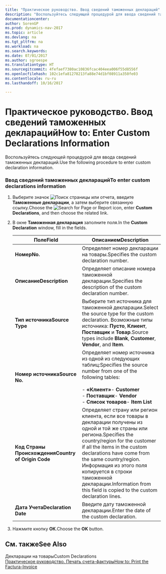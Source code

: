 ```yaml
---
title: "Практическое руководство. Ввод сведений таможенных деклараций"
description: "Воспользуйтесь следующей процедурой для ввода сведений таможенных деклараций."
documentationcenter: 
author: SorenGP
ms.prod: dynamics-nav-2017
ms.topic: article
ms.devlang: na
ms.tgt_pltfrm: na
ms.workload: na
ms.search.keywords: 
ms.date: 07/01/2017
ms.author: sgroespe
ms.translationtype: HT
ms.sourcegitcommit: 4fefaef7380ac10836fcac404eea006f55d8556f
ms.openlocfilehash: 102c1efa81278213fa88e74d1bf08911a350fe03
ms.contentlocale: ru-ru
ms.lasthandoff: 10/16/2017

---
```

# <a name="how-to-enter-custom-declarations-information"></a><span data-ttu-id="b09b4-103">Практическое руководство. Ввод сведений таможенных деклараций</span><span class="sxs-lookup"><span data-stu-id="b09b4-103">How to: Enter Custom Declarations Information</span></span>
<span data-ttu-id="b09b4-104">Воспользуйтесь следующей процедурой для ввода сведений таможенных деклараций.</span><span class="sxs-lookup"><span data-stu-id="b09b4-104">Use the following procedure to enter custom declaration information.</span></span>  
  
### <a name="to-enter-custom-declarations-information"></a><span data-ttu-id="b09b4-105">Ввод сведений таможенных деклараций</span><span class="sxs-lookup"><span data-stu-id="b09b4-105">To enter custom declarations information</span></span>  
  
1.  <span data-ttu-id="b09b4-106">Выберите значок ![Поиск страницы или отчета](media/ui-search/search_small.png "Значок поиска страницы или отчета"), введите **Таможенные декларации**, а затем выберите связанную ссылку.</span><span class="sxs-lookup"><span data-stu-id="b09b4-106">Choose the ![Search for Page or Report](media/ui-search/search_small.png "Search for Page or Report icon") icon, enter **Custom Declarations**, and then choose the related link.</span></span>  
  
2.  <span data-ttu-id="b09b4-107">В окне **Таможенная декларация** заполните поля.</span><span class="sxs-lookup"><span data-stu-id="b09b4-107">In the **Custom Declaration** window, fill in the fields.</span></span>  
  
    |<span data-ttu-id="b09b4-108">Поле</span><span class="sxs-lookup"><span data-stu-id="b09b4-108">Field</span></span>|<span data-ttu-id="b09b4-109">Описанием</span><span class="sxs-lookup"><span data-stu-id="b09b4-109">Description</span></span>|  
    |---------------------------------|---------------------------------------|  
    |<span data-ttu-id="b09b4-110">**Номер**</span><span class="sxs-lookup"><span data-stu-id="b09b4-110">**No.**</span></span>|<span data-ttu-id="b09b4-111">Определяет номер декларации на товары.</span><span class="sxs-lookup"><span data-stu-id="b09b4-111">Specifies the custom declaration number.</span></span>|  
    |<span data-ttu-id="b09b4-112">**Описание**</span><span class="sxs-lookup"><span data-stu-id="b09b4-112">**Description**</span></span>|<span data-ttu-id="b09b4-113">Определяет описание номера таможенной декларации.</span><span class="sxs-lookup"><span data-stu-id="b09b4-113">Specifies the description of the custom declaration number.</span></span>|  
    |<span data-ttu-id="b09b4-114">**Тип источника**</span><span class="sxs-lookup"><span data-stu-id="b09b4-114">**Source Type**</span></span>|<span data-ttu-id="b09b4-115">Выберите тип источника для таможенной декларации.</span><span class="sxs-lookup"><span data-stu-id="b09b4-115">Select the source type for the custom declaration.</span></span> <span data-ttu-id="b09b4-116">Возможные типы источника: **Пусто**, **Клиент**, **Поставщик** и **Товар**.</span><span class="sxs-lookup"><span data-stu-id="b09b4-116">Source types include **Blank**, **Customer**, **Vendor**, and **Item**.</span></span>|  
    |<span data-ttu-id="b09b4-117">**Номер источника**</span><span class="sxs-lookup"><span data-stu-id="b09b4-117">**Source No.**</span></span>|<span data-ttu-id="b09b4-118">Определяет номер источника из одной из следующих таблиц:</span><span class="sxs-lookup"><span data-stu-id="b09b4-118">Specifies the source number from one of the following tables:</span></span><br /><br /> <span data-ttu-id="b09b4-119">-   **«Клиент»**</span><span class="sxs-lookup"><span data-stu-id="b09b4-119">-   **Customer**</span></span><br /><span data-ttu-id="b09b4-120">-   **Поставщик**</span><span class="sxs-lookup"><span data-stu-id="b09b4-120">-   **Vendor**</span></span><br /><span data-ttu-id="b09b4-121">-   **Список товаров**</span><span class="sxs-lookup"><span data-stu-id="b09b4-121">-   **Item List**</span></span>|  
    |<span data-ttu-id="b09b4-122">**Код Страны Происхождения**</span><span class="sxs-lookup"><span data-stu-id="b09b4-122">**Country of Origin Code**</span></span>|<span data-ttu-id="b09b4-123">Определяет страну или регион клиента, если все товары в декларации получены из одной и той же страны или региона.</span><span class="sxs-lookup"><span data-stu-id="b09b4-123">Specifies the country/region for the customer if all the items in the custom declarations have come from the same country/region.</span></span> <span data-ttu-id="b09b4-124">Информация из этого поля копируется в строки таможенной декларации.</span><span class="sxs-lookup"><span data-stu-id="b09b4-124">Information from this field is copied to the custom declaration lines.</span></span>|  
    |<span data-ttu-id="b09b4-125">**Дата Учета**</span><span class="sxs-lookup"><span data-stu-id="b09b4-125">**Declaration Date**</span></span>|<span data-ttu-id="b09b4-126">Введите дату таможенной декларации.</span><span class="sxs-lookup"><span data-stu-id="b09b4-126">Enter the date of the custom declaration.</span></span>|  
  
3.  <span data-ttu-id="b09b4-127">Нажмите кнопку **ОК**.</span><span class="sxs-lookup"><span data-stu-id="b09b4-127">Choose the **OK** button.</span></span>  
  
## <a name="see-also"></a><span data-ttu-id="b09b4-128">См. также</span><span class="sxs-lookup"><span data-stu-id="b09b4-128">See Also</span></span>  
 <span data-ttu-id="b09b4-129">Декларации на товары</span><span class="sxs-lookup"><span data-stu-id="b09b4-129">Custom Declarations</span></span>   
 [<span data-ttu-id="b09b4-130">Практическое руководство. Печать счета-фактуры</span><span class="sxs-lookup"><span data-stu-id="b09b4-130">How to: Print the Factura-Invoice</span></span>](how-to-print-the-factura-invoice.md)
